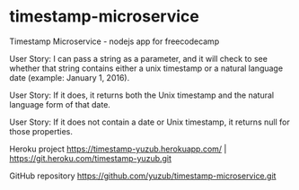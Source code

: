 # timestamp-microservice
Timestamp Microservice - nodejs app for freecodecamp

User Story: I can pass a string as a parameter, and it will check to see whether that string contains either a unix timestamp or a natural language date (example: January 1, 2016).

User Story: If it does, it returns both the Unix timestamp and the natural language form of that date.

User Story: If it does not contain a date or Unix timestamp, it returns null for those properties.

Heroku project
https://timestamp-yuzub.herokuapp.com/ | https://git.heroku.com/timestamp-yuzub.git

GitHub repository
https://github.com/yuzub/timestamp-microservice.git